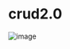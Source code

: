 # crud2.0
![image](https://user-images.githubusercontent.com/97122745/182996480-49b48627-c64b-42ea-883f-5c99f17b8af1.png)
